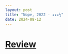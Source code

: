 ```yaml
---
layout: post
title: "Nope, 2022 - ★★★½"
date: 2024-08-12
---
```


# [Review](https://letterboxd.com/pavlesap/film/nope/)


